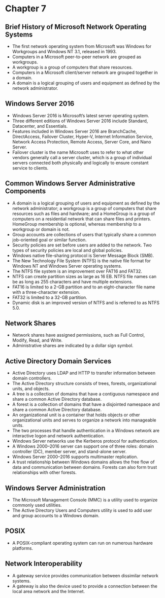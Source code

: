 
# Chapter 7

## Brief History of Microsoft Network Operating Systems
- The first network operating system from Microsoft was Windows for Workgroups and Windows NT 3.1, released in 1993.
- Computers in a Microsoft peer-to-peer network are grouped as workgroups.
- A workgroup is a group of computers that share resources.
- Computers in a Microsoft client/server network are grouped together in a domain.
- A domain is a logical grouping of users and equipment as defined by the network administrator.

## Windows Server 2016
- Windows Server 2016 is Microsoft’s latest server operating system.
- Three different editions of Windows Server 2016 include Standard, Datacenter, and Essentials.
- Features included in Windows Server 2016 are BranchCache, DirectAccess, Failover Cluster, Hyper-V, Internet Information Service, Network Access Protection, Remote Access, Server Core, and Nano Server.
- Failover cluster is the name Microsoft uses to refer to what other vendors generally call a server cluster, which is a group of individual servers connected both physically and logically to ensure constant service to clients.

## Common Windows Server Administrative Components
- A domain is a logical grouping of users and equipment as defined by the network administrator; a workgroup is a group of computers that share resources such as files and hardware; and a HomeGroup is a group of computers on a residential network that can share files and printers. HomeGroup membership is optional, whereas membership to a workgroup or domain is not.
- Group accounts are collections of users that typically share a common job-oriented goal or similar function.
- Security policies are set before users are added to the network. Two types of security policies are local and global policies.
- Windows native file-sharing protocol is Server Message Block (SMB).
- The New Technology File System (NTFS) is the native file format for Windows NT and Windows Server operating systems.
- The NTFS file system is an improvement over FAT16 and FAT32.
- NTFS can create partition sizes as large as 16 EB. NTFS file names can be as long as 255 characters and have multiple extensions.
- FAT16 is limited to a 2-GB partition and to an eight-character file name with a three-character extension.
- FAT32 is limited to a 32-GB partition.
- Dynamic disk is an improved version of NTFS and is referred to as NTFS 5.0.

## Network Shares
- Network shares have assigned permissions, such as Full Control, Modify, Read, and Write.
- Administrative shares are indicated by a dollar sign symbol.

## Active Directory Domain Services
- Active Directory uses LDAP and HTTP to transfer information between domain controllers.
- The Active Directory structure consists of trees, forests, organizational units, and objects.
- A tree is a collection of domains that have a contiguous namespace and share a common Active Directory database.
- A forest is a collection of domains that have a disjointed namespace and share a common Active Directory database.
- An organizational unit is a container that holds objects or other organizational units and serves to organize a network into manageable units.
- The two processes that handle authentication in a Windows network are interactive logon and network authentication.
- Windows Server networks use the Kerberos protocol for authentication.
- A Windows 2000–2016 server can support one of three roles: domain controller (DC), member server, and stand-alone server.
- Windows Server 2000–2016 supports multimaster replication.
- A trust relationship between Windows domains allows the free flow of data and communication between domains. Forests can also form trust relationships with other forests.

## Windows Server Administration
- The Microsoft Management Console (MMC) is a utility used to organize commonly used utilities.
- The Active Directory Users and Computers utility is used to add user and group accounts to a Windows domain.

## POSIX
- A POSIX-compliant operating system can run on numerous hardware platforms.

## Network Interoperability
- A gateway service provides communication between dissimilar network systems.
- A gateway is also the device used to provide a connection between the local area network and the Internet.
